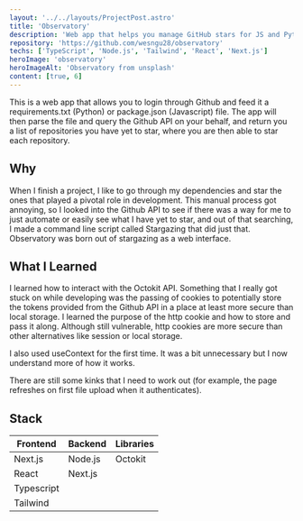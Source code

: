 ```yaml
---
layout: '../../layouts/ProjectPost.astro'
title: 'Observatory'
description: 'Web app that helps you manage GitHub stars for JS and Python projects, showing you a list of repositories that you have yet to star.'
repository: 'https://github.com/wesngu28/observatory'
techs: ['TypeScript', 'Node.js', 'Tailwind', 'React', 'Next.js']
heroImage: 'observatory'
heroImageAlt: 'Observatory from unsplash'
content: [true, 6]
---
```


This is a web app that allows you to login through Github and feed it a requirements.txt (Python) or package.json (Javascript) file. The app will then parse the file and query the Github API on your behalf, and return you a list of repositories you have yet to star, where you are then able to star each repository.

## Why

When I finish a project, I like to go through my dependencies and star the ones that played a pivotal role in development. This manual process got annoying, so I looked into the Github API to see if there was a way for me to just automate or easily see what I have yet to star, and out of that searching, I made a command line script called Stargazing that did just that. Observatory was born out of stargazing as a web interface.

## What I Learned

I learned how to interact with the Octokit API. Something that I really got stuck on while developing was the passing of cookies to potentially store the tokens provided from the Github API in a place at least more secure than local storage. I learned the purpose of the http cookie and how to store and pass it along. Although still vulnerable, http cookies are more secure than other alternatives like session or local storage.

I also used useContext for the first time. It was a bit unnecessary but I now understand more of how it works.

There are still some kinks that I need to work out (for example, the page refreshes on first file upload when it authenticates).

## Stack

| Frontend    | Backend     | Libraries
| ----------- | ----------- | ----------- |
| Next.js      | Node.js       | Octokit |
| React   |   Next.js      |  |
| Typescript  |         |  |
| Tailwind |    |   |
